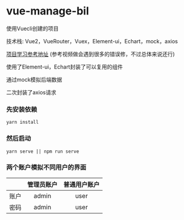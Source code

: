 # vue-manage-bil


使用Vuecli创建的项目


技术栈: Vue2，VueRouter，Vuex，Element-ui，Echart，mock，axios


[项目学习参考地址](https://www.bilibili.com/video/BV1QU4y1E7qo?spm_id_from=333.1007.top_right_bar_window_custom_collection.content.click)
(参考视频做会遇到很多的错误修，不过总体来说还行)



使用了Element-ui，Echart封装了可以复用的组件



通过mock模拟后端数据



二次封装了axios请求



### 先安装依赖
```
yarn install
```



### 然后启动

```
yarn serve || npm run serve
```



### 两个账户模拟不同用户的界面

|      | 管理员账户 | 普通用户账户 |
| :--: | :--------: | :----------: |
| 账户 |   admin    |     user     |
| 密码 |   admin    |     user     |



